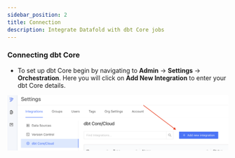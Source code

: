 ```yaml
---
sidebar_position: 2
title: Connection
description: Integrate Datafold with dbt Core jobs
---
```

### Connecting dbt Core

* To set up dbt Core begin by navigating to **Admin** -> **Settings** -> **Orchestration**. Here you will click on **Add New Integration** to enter your dbt Core details. 

![](../../../../static/img/dbt_cloud_setup.png)